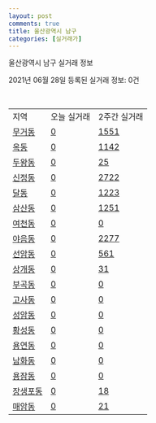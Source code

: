 ```yaml
---
layout: post
comments: true
title: 울산광역시 남구
categories: [실거래가]
---
```


울산광역시 남구 실거래 정보

2021년 06월 28일 등록된 실거래 정보: 0건

<script type="text/javascript">
  google.charts.load('current', {'packages':['corechart']});
  google.charts.setOnLoadCallback(drawChart);

  function drawChart() {
    var data = google.visualization.arrayToDataTable([['거래일', '매매', '전월세', '전매'], ['20-06', 95, 32, 7], ['20-07', 763, 374, 46], ['20-08', 508, 294, 28], ['20-09', 601, 272, 35], ['20-10', 1024, 336, 45], ['20-11', 1520, 387, 118], ['20-12', 668, 349, 28], ['21-01', 261, 339, 8], ['21-02', 250, 268, 28], ['21-03', 296, 306, 44], ['21-04', 242, 277, 55], ['21-05', 365, 211, 43], ['21-06', 183, 111, 5]]);

    var options = {
      title: '최근 유형별 거래량 추이',
      legend: { position: 'bottom' }
    };

    var chart = new google.visualization.LineChart(document.getElementById('columnchart_material'));
    chart.draw(data, (options));
  }
</script>

<div id="columnchart_material" style="width: 100%; margin-left: -35px"></div>
<br>
<table class="sortable">
  <tr>
    <td>지역</td>
    <td>오늘 실거래</td>
    <td>2주간 실거래</td>
  </tr>

  
  <tr class="item">
    <td><a href="3114010100.html">무거동</a></td>
    <td><a href="3114010100.html">0</a></td>
    <td><a href="3114010100.html">1551</a></td>
  </tr>
    

  <tr class="item">
    <td><a href="3114010200.html">옥동</a></td>
    <td><a href="3114010200.html">0</a></td>
    <td><a href="3114010200.html">1142</a></td>
  </tr>
    

  <tr class="item">
    <td><a href="3114010300.html">두왕동</a></td>
    <td><a href="3114010300.html">0</a></td>
    <td><a href="3114010300.html">25</a></td>
  </tr>
    

  <tr class="item">
    <td><a href="3114010400.html">신정동</a></td>
    <td><a href="3114010400.html">0</a></td>
    <td><a href="3114010400.html">2722</a></td>
  </tr>
    

  <tr class="item">
    <td><a href="3114010500.html">달동</a></td>
    <td><a href="3114010500.html">0</a></td>
    <td><a href="3114010500.html">1223</a></td>
  </tr>
    

  <tr class="item">
    <td><a href="3114010600.html">삼산동</a></td>
    <td><a href="3114010600.html">0</a></td>
    <td><a href="3114010600.html">1251</a></td>
  </tr>
    

  <tr class="item">
    <td><a href="3114010700.html">여천동</a></td>
    <td><a href="3114010700.html">0</a></td>
    <td><a href="3114010700.html">0</a></td>
  </tr>
    

  <tr class="item">
    <td><a href="3114010800.html">야음동</a></td>
    <td><a href="3114010800.html">0</a></td>
    <td><a href="3114010800.html">2277</a></td>
  </tr>
    

  <tr class="item">
    <td><a href="3114010900.html">선암동</a></td>
    <td><a href="3114010900.html">0</a></td>
    <td><a href="3114010900.html">561</a></td>
  </tr>
    

  <tr class="item">
    <td><a href="3114011000.html">상개동</a></td>
    <td><a href="3114011000.html">0</a></td>
    <td><a href="3114011000.html">31</a></td>
  </tr>
    

  <tr class="item">
    <td><a href="3114011100.html">부곡동</a></td>
    <td><a href="3114011100.html">0</a></td>
    <td><a href="3114011100.html">0</a></td>
  </tr>
    

  <tr class="item">
    <td><a href="3114011200.html">고사동</a></td>
    <td><a href="3114011200.html">0</a></td>
    <td><a href="3114011200.html">0</a></td>
  </tr>
    

  <tr class="item">
    <td><a href="3114011300.html">성암동</a></td>
    <td><a href="3114011300.html">0</a></td>
    <td><a href="3114011300.html">0</a></td>
  </tr>
    

  <tr class="item">
    <td><a href="3114011400.html">황성동</a></td>
    <td><a href="3114011400.html">0</a></td>
    <td><a href="3114011400.html">0</a></td>
  </tr>
    

  <tr class="item">
    <td><a href="3114011500.html">용연동</a></td>
    <td><a href="3114011500.html">0</a></td>
    <td><a href="3114011500.html">0</a></td>
  </tr>
    

  <tr class="item">
    <td><a href="3114011600.html">남화동</a></td>
    <td><a href="3114011600.html">0</a></td>
    <td><a href="3114011600.html">0</a></td>
  </tr>
    

  <tr class="item">
    <td><a href="3114011700.html">용잠동</a></td>
    <td><a href="3114011700.html">0</a></td>
    <td><a href="3114011700.html">0</a></td>
  </tr>
    

  <tr class="item">
    <td><a href="3114011800.html">장생포동</a></td>
    <td><a href="3114011800.html">0</a></td>
    <td><a href="3114011800.html">18</a></td>
  </tr>
    

  <tr class="item">
    <td><a href="3114011900.html">매암동</a></td>
    <td><a href="3114011900.html">0</a></td>
    <td><a href="3114011900.html">21</a></td>
  </tr>
    


</table>


    